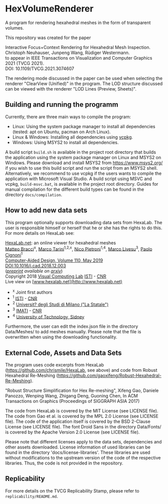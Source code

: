 # HexVolumeRenderer

A program for rendering hexahedral meshes in the form of transparent volumes.

This repository was created for the paper

Interactive Focus+Context Rendering for Hexahedral Mesh Inspection. \
Christoph Neuhauser, Junpeng Wang, Rüdiger Westermann. \
to appear in IEEE Transactions on Visualization and Computer Graphics 2021 (TVCG 2021). \
DOI: 10.1109/TVCG.2021.3074607

The rendering mode discussed in the paper can be used when selecting the renderer "ClearView (Unified)" in the program.
The LOD structure discussed can be viewed with the renderer "LOD Lines (Preview, Sheets)".


## Building and running the programm

Currently, there are three main ways to compile the program:
- Linux: Using the system package manager to install all dependencies (tested: apt on Ubuntu, pacman on Arch Linux).
- Linux & Windows: Installing all dependencies using [vcpkg](https://github.com/microsoft/vcpkg).
- Windows: Using MSYS2 to install all dependencies.

A build script `build.sh` is available in the project root directory that builds the application using the system
package manager on Linux and MSYS2 on Windows. Please download and install MSYS2 from https://www.msys2.org/ if you wish
to use this build script and run the script from an MSYS2 shell.
Alternatively, we recommend to use vcpkg if the users wants to compile the application with Microsoft Visual Studio.
A build script using MSVC and vcpkg, `build-msvc.bat`, is available in the project root directory.
Guides for manual compilation for the different build types can be found in the directory `docs/compilation`.


## How to add new data sets

This program optionally supports downloading data sets from HexaLab. The user is responsible himself or herself that he or she has the rights to do this. For more details on HexaLab see:

[HexaLab.net](http://www.hexalab.net): an online viewer for hexahedral meshes \
[Matteo Bracci](https://github.com/c4stan)<sup>x</sup>, [Marco Tarini](http://vcg.isti.cnr.it/~tarini/)<sup>1,2,x</sup>, [Nico Pietroni](http://vcg.isti.cnr.it/~pietroni)<sup>1,4</sup>, [Marco Livesu](http://pers.ge.imati.cnr.it/livesu/)<sup>3</sup>, [Paolo Cignoni](http://vcg.isti.cnr.it/~cignoni)<sup>1</sup> \
[Computer-Aided Design, Volume 110, May 2019](https://doi.org/10.1016/j.cad.2018.12.003) \
[DOI:10.1016/j.cad.2018.12.003](https://doi.org/10.1016/j.cad.2018.12.003) \
(_[preprint](https://arxiv.org/pdf/1806.06639) available on [arxiv](https://arxiv.org/abs/1806.06639)_) \
Copyright 2018
[Visual Computing Lab](http://vcg.isti.cnr.it)
[ISTI](http://www.isti.cnr.it) - [CNR](http://www.cnr.it) \
Live view on [www.hexalab.net](http://www.hexalab.net)
- <sup>x</sup> Joint first authors
- <sup>1</sup> [ISTI](http://www.isti.cnr.it) - [CNR](http://www.cnr.it)
- <sup>2</sup> [Universit? degli Studi di Milano ("La Statale")](http://www.unimi.it)
- <sup>3</sup> [IMATI](http://www.imati.cnr.it/) - [CNR](http://www.cnr.it)
- <sup>4</sup> [University of Technology, Sidney](https://www.uts.edu.au/)

Furthermore, the user can edit the index.json file in the directory Data/Meshes/ to add meshes manually.
Please note that the file is overwritten when using the downloading functionality.

## External Code, Assets and Data Sets

The program uses code excerpts from HexaLab (https://github.com/chrismile/HexaLab, see above) and code from Robust
Hexahedral Re-Meshing (https://github.com/gaoxifeng/Robust-Hexahedral-Re-Meshing).

"Robust Structure Simplification for Hex Re-meshing",
Xifeng Gao, Daniele Panozzo, Wenping Wang, Zhigang Deng, Guoning Chen,
In ACM Transactions on Graphics (Proceedings of SIGGRAPH ASIA 2017)

The code from HexaLab is covered by the MIT License (see LICENSE file).
The code from Gao et al. is covered by the MPL 2.0 License (see LICENSE file).
The code of the application itself is covered by the BSD 2-Clause License (see LICENSE file).
The font Droid Sans in the directory Data/Fonts/ is covered by the Apache Version 2.0 License (see LICENSE file).

Please note that different licenses apply to the data sets, dependencies and other assets downloaded.
License information of used libraries can be found in the directory 'docs/license-libraries'. These libraries are used
without modifications to the upstream version of the code of the respective libraries.
Thus, the code is not provided in the repository.


## Replicability

For more details on the TVCG Replicability Stamp, please refer to `replicability/README.md`.

